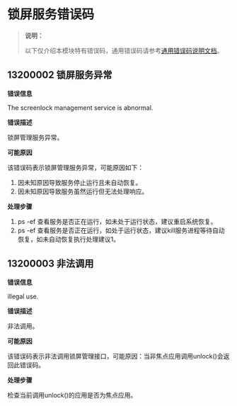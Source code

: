 # 锁屏服务错误码

> **说明：**
>
> 以下仅介绍本模块特有错误码，通用错误码请参考[通用错误码说明文档](errorcode-universal.md)。

## 13200002 锁屏服务异常

**错误信息** 

The screenlock management service is abnormal.

**错误描述**

锁屏管理服务异常。

**可能原因**

该错误码表示锁屏管理服务异常，可能原因如下：
1. 因未知原因导致服务停止运行且未自动恢复。
2. 因未知原因导致服务虽然运行但无法处理响应。

**处理步骤**

1. ps -ef 查看服务是否正在运行，如未处于运行状态，建议重启系统恢复。
2. ps -ef 查看服务是否正在运行，如处于运行状态，建议kill服务进程等待自动恢复，如未自动恢复执行处理建议1。

## 13200003 非法调用

**错误信息** 

illegal use.

**错误描述**

非法调用。

**可能原因**

该错误码表示非法调用锁屏管理接口，可能原因：当非焦点应用调用unlock()会返回此错误码。


**处理步骤**

检查当前调用unlock()的应用是否为焦点应用。
